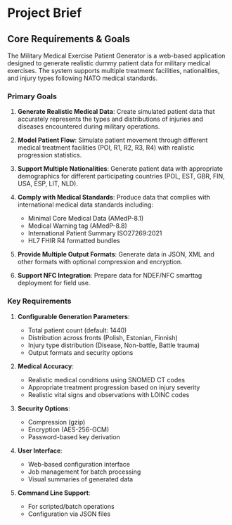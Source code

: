 # Project Brief

## Core Requirements & Goals

The Military Medical Exercise Patient Generator is a web-based application designed to generate realistic dummy patient data for military medical exercises. The system supports multiple treatment facilities, nationalities, and injury types following NATO medical standards.

### Primary Goals

1. **Generate Realistic Medical Data**: Create simulated patient data that accurately represents the types and distributions of injuries and diseases encountered during military operations.

2. **Model Patient Flow**: Simulate patient movement through different medical treatment facilities (POI, R1, R2, R3, R4) with realistic progression statistics.

3. **Support Multiple Nationalities**: Generate patient data with appropriate demographics for different participating countries (POL, EST, GBR, FIN, USA, ESP, LIT, NLD).

4. **Comply with Medical Standards**: Produce data that complies with international medical data standards including:
   - Minimal Core Medical Data (AMedP-8.1)
   - Medical Warning tag (AMedP-8.8)
   - International Patient Summary ISO27269:2021
   - HL7 FHIR R4 formatted bundles

5. **Provide Multiple Output Formats**: Generate data in JSON, XML and other formats with optional compression and encryption.

6. **Support NFC Integration**: Prepare data for NDEF/NFC smarttag deployment for field use.

### Key Requirements

1. **Configurable Generation Parameters**:
   - Total patient count (default: 1440)
   - Distribution across fronts (Polish, Estonian, Finnish)
   - Injury type distribution (Disease, Non-battle, Battle trauma)
   - Output formats and security options

2. **Medical Accuracy**:
   - Realistic medical conditions using SNOMED CT codes
   - Appropriate treatment progression based on injury severity
   - Realistic vital signs and observations with LOINC codes

3. **Security Options**:
   - Compression (gzip)
   - Encryption (AES-256-GCM)
   - Password-based key derivation

4. **User Interface**:
   - Web-based configuration interface
   - Job management for batch processing
   - Visual summaries of generated data

5. **Command Line Support**:
   - For scripted/batch operations
   - Configuration via JSON files
